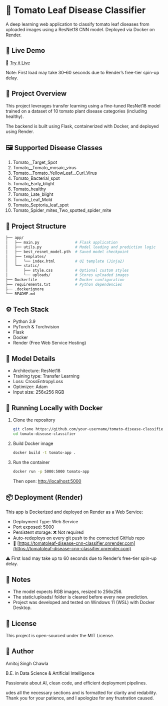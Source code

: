 
# 🍅 Tomato Leaf Disease Classifier
A deep learning web application to classify tomato leaf diseases from uploaded images using a ResNet18 CNN model. Deployed via Docker on Render.

## 🚀 Live Demo
🔗 [Try it Live](https://tomatoleaf-disease-cnn-classifier.onrender.com)

Note: First load may take 30–60 seconds due to Render’s free-tier spin-up delay.

## 🧠 Project Overview
This project leverages transfer learning using a fine-tuned ResNet18 model trained on a dataset of 10 tomato plant disease categories (including healthy).

The backend is built using Flask, containerized with Docker, and deployed using Render.

## 🖼️ Supported Disease Classes
1. Tomato__Target_Spot  
2. Tomato__Tomato_mosaic_virus  
3. Tomato__Tomato_YellowLeaf__Curl_Virus  
4. Tomato_Bacterial_spot  
5. Tomato_Early_blight  
6. Tomato_healthy  
7. Tomato_Late_blight  
8. Tomato_Leaf_Mold  
9. Tomato_Septoria_leaf_spot  
10. Tomato_Spider_mites_Two_spotted_spider_mite

## 📂 Project Structure

```bash
├── app/
│   ├── main.py                # Flask application
│   ├── utils.py               # Model loading and prediction logic
│   ├── best_resnet_model.pth  # Saved model checkpoint
│   ├── templates/
│   │   └── index.html         # UI template (Jinja2)
│   └── static/
│       ├── style.css          # Optional custom styles
│       └── uploads/           # Stores uploaded images
├── Dockerfile                 # Docker configuration
├── requirements.txt           # Python dependencies
├── .dockerignore
└── README.md
```


## ⚙️ Tech Stack
* Python 3.9
* PyTorch & Torchvision
* Flask
* Docker
* Render (Free Web Service Hosting)

## 🧪 Model Details
* Architecture: ResNet18
* Training type: Transfer Learning
* Loss: CrossEntropyLoss
* Optimizer: Adam
* Input size: 256x256 RGB

## 🐳 Running Locally with Docker
1. Clone the repository
   ```bash
   git clone https://github.com/your-username/tomato-disease-classifier.git
   cd tomato-disease-classifier
   ```

2. Build Docker image
   ```bash
   docker build -t tomato-app .
   ```

3. Run the container
   ```bash
   docker run -p 5000:5000 tomato-app
   ```

   Then open: [http://localhost:5000](http://localhost:5000)

## 📦 Deployment (Render)
This app is Dockerized and deployed on Render as a Web Service:

* Deployment Type: Web Service
* Port exposed: 5000
* Persistent storage: ❌ Not required
* Auto-redeploys on every git push to the connected GitHub repo
* 🔗 [https://tomatoleaf-disease-cnn-classifier.onrender.com](https://tomatoleaf-disease-cnn-classifier.onrender.com)

⚠️ First load may take up to 60 seconds due to Render’s free-tier spin-up delay.

## 📌 Notes
* The model expects RGB images, resized to 256x256.
* The static/uploads/ folder is cleared before every new prediction.
* Project was developed and tested on Windows 11 (WSL) with Docker Desktop.

## 🧾 License
This project is open-sourced under the MIT License.

## 👤 Author
Amitoj Singh Chawla

B.E. in Data Science & Artificial Intelligence

Passionate about AI, clean code, and efficient deployment pipelines.

udes all the necessary sections and is formatted for clarity and redability. Thank you for your patience, and I apologize for any frustration caused.